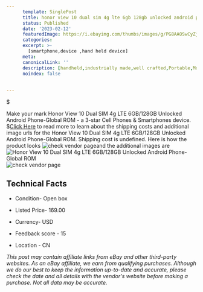 ```yaml
---
      template: SinglePost
      title: honor view 10 dual sim 4g lte 6gb 128gb unlocked android phone global rom
      status: Published
      date: '2023-02-12'
      featuredImage: https://i.ebayimg.com/thumbs/images/g/PG8AAOSwCyZjeIuD/s-l225.jpg
      categories: 
      excerpt: >-
        [smartphone,device ,hand held device]
      meta:
      canonicalLink: ''
      description: [handheld,industrially made,well crafted,Portable,Mobile,Compact,Convenient,Lightweight,Maneuverable,Man-portable,Miniature,Carriable,Hand-held,Light,Holdable,Transportable,Mobile device,Pocket-sized,On-the-go,Wireless,Cordless,Compact size,Convenient size, smartphone,device ,hand held device]
      noindex: false
      
        
---
```

$

Make your mark Honor View 10 Dual SIM 4g LTE 6GB/128GB Unlocked Android  Phone-Global ROM - a 3-star Cell Phones & Smartphones device.
$[Click Here](https://www.ebay.com/itm/404004751926?hash=item5e108f4a36%3Ag%3APG8AAOSwCyZjeIuD&mkevt=1&mkcid=1&mkrid=711-53200-19255-0&campid=%253CePNCampaignId%253E&customid=%253CreferenceId%253E&toolid=10049) to read more to learn about the shipping costs and additional image urls for the Honor View 10 Dual SIM 4g LTE 6GB/128GB Unlocked Android  Phone-Global ROM. Shipping cost is undefined. Here is how the product looks ![check vendor page](https://i.ebayimg.com/thumbs/images/g/PG8AAOSwCyZjeIuD/s-l225.jpg)and the additional images are![Honor View 10 Dual SIM 4g LTE 6GB/128GB Unlocked Android  Phone-Global ROM](https://i.ebayimg.com/images/g/PG8AAOSwCyZjeIuD/s-l960.jpg)![check vendor page](https://origin-galleryplus.ebayimg.com/ws/web/404004751926_2_0_1/225x225.jpg,https://origin-galleryplus.ebayimg.com/ws/web/404004751926_3_0_1/225x225.jpg,https://origin-galleryplus.ebayimg.com/ws/web/404004751926_4_0_1/225x225.jpg)



 ## Technical Facts 



     
      

 - Condition- Open box 


      

 - Listed Price- 169.00 


      

 - Currency- USD 


      

 - Feedback score - 15 


      

 - Location - CN 


      
      

 *_This post may contain affiliate links from eBay and other third-party websites. As an eBay affiliate, we earn from qualifying purchases. Although we do our best to keep the information up-to-date and accurate, please check the date and all details with the vendor's website before making a purchase. Not all data may be accurate._*






